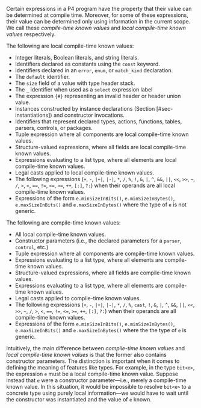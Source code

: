 Certain expressions in a P4 program have the property that their value
can be determined at compile time. Moreover, for some of these
expressions, their value can be determined only using information in the
current scope. We call these *compile-time known values* and *local
compile-time known values* respectively.

The following are local compile-time known values:

  - Integer literals, Boolean literals, and string literals.
  - Identifiers declared as constants using the `const` keyword.
  - Identifiers declared in an `error`, `enum`, or `match_kind`
    declaration.
  - The `default` identifier.
  - The `size` field of a value with type header stack.
  - The `_` identifier when used as a `select` expression label
  - The expression `{#}` representing an invalid header or header union
    value.
  - Instances constructed by instance declarations (Section
    \[\#sec-instantiations\]) and constructor invocations.
  - Identifiers that represent declared types, actions, functions,
    tables, parsers, controls, or packages.
  - Tuple expression where all components are local compile-time known
    values.
  - Structure-valued expressions, where all fields are local
    compile-time known values.
  - Expressions evaluating to a list type, where all elements are local
    compile-time known values.
  - Legal casts applied to local compile-time known values.
  - The following expressions (`+`, `-`, `|+|`, `|-|`, `*`, `/`, `%`,
    `!`, `&`, `|`, `^`, `&&`, `||`, `<<`, `>>`, `~`, `/`, `>`, `<`,
    `==`, `!=`, `<=`, `>=`, `++`, `[:]`, `?:`) when their operands are
    all local compile-time known values.
  - Expressions of the form `e.minSizeInBits()`, `e.minSizeInBytes()`,
    `e.maxSizeInBits()` and `e.maxSizeInBytes()` where the type of `e`
    is not generic.

The following are compile-time known values:

  - All local compile-time known values.
  - Constructor parameters (i.e., the declared parameters for a
    `parser`, `control`, etc.)
  - Tuple expression where all components are compile-time known values.
  - Expressions evaluating to a list type, where all elements are
    compile-time known values.
  - Structure-valued expressions, where all fields are compile-time
    known values.
  - Expressions evaluating to a list type, where all elements are
    compile-time known values.
  - Legal casts applied to compile-time known values.
  - The following expressions (`+`, `-`, `|+|`, `|-|`, `*`, `/`, `%`,
    `cast`, `!`, `&`, `|`, `^`, `&&`, `||`, `<<`, `>>`, `~`, `/`, `>`,
    `<`, `==`, `!=`, `<=`, `>=`, `++`, `[:]`, `?:`) when their operands
    are all compile-time known values.
  - Expressions of the form `e.minSizeInBits()`, `e.minSizeInBytes()`,
    `e.maxSizeInBits()` and `e.maxSizeInBytes()` where the the type of
    `e` is generic.

Intuitively, the main difference between *compile-time known values* and
*local compile-time known values* is that the former also contains
constructor parameters. The distinction is important when it comes to
defining the meaning of features like types. For example, in the type
`bit<e>`, the expression `e` must be a local compile-time known value.
Suppose instead that `e` were a constructor parameter—i.e., merely a
compile-time known value. In this situation, it would be impossible to
resolve `bit<e>` to a concrete type using purely local information—we
would have to wait until the constructor was instantiated and the value
of `e` known.
